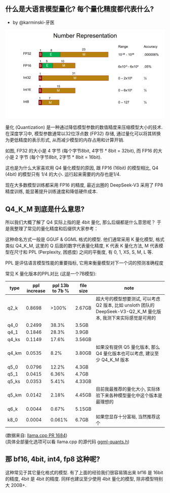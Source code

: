 什么是大语言模型量化? 每个量化精度都代表什么?
-----------------------------------------

- by @karminski-牙医

![](./assets/images/number-representation.png)

量化 (Quantization) 是一种通过降低模型参数的数值精度来压缩模型大小的技术. 在深度学习中, 模型参数通常以32位浮点数 (FP32) 存储, 通过量化可以将其转换为更低精度的表示形式, 从而减少模型的内存占用和计算开销. 

如图, FP32 的大小是 4 字节 (每个字节8bit, 4字节 * 8bit = 32bit), 而 FP16 的大小是 2 字节 (每个字节8bit, 2字节 * 8bit = 16bit). 

这也是为什么大家喜欢用 Q4 量化模型的原因, 跟 FP16 (16bit) 的模型相比, Q4 (4bit) 的模型只有 1/4 的大小. 运行起来需要的内存也是1/4.

现在大多数模型训练都采用 FP16 的精度, 最近出圈的 DeepSeek-V3 采用了 FP8 精度训练, 能显著提升训练速度和降低硬件成本. 


## Q4_K_M 到底是什么意思?

所以我们大概了解了 Q4 实际上指的是 4bit 量化, 那么后缀都是什么意思呢？ 于是我整理了常见的量化精度和后缀供大家参考：

这种命名方式一般是 GGUF & GGML 格式的模型. 他们通常采用 K 量化模型, 格式类似 Q4_K_M, 这里的 Q 后面的数字代表量化精度, K 代表 K 量化方法, M 代表模型在尺寸和 PPL (Perplexity, 困惑度) 之间的平衡度, 有 0, 1, XS, S, M, L 等. 



PPL 是评估语言模型性能的重要指标, 它用来衡量模型对下一个词的预测准确程度

常见 K 量化版本的PPL对比 (这是一个7B模型): 

| type | ppl increase | ppl 13b to 7b % | file size | note |
| ---- | ------------ | --------------- | --------- | ---- |
| q2_k | 0.8698 | >100% | 2.67GB | 超大号的模型想要测试, 可以考虑 Q2 版本, 比如 unsloth 团队的 DeepSeek-V3-Q2_K_M 量化版本, 我测下来实际感觉是可用的 |
| q4_0 | 0.2499 | 38.3% | 3.5GB |  |
| q4_1 | 0.1846 | 28.3% | 3.9GB |  |
| q4_ks | 0.1149 | 17.6% | 3.56GB |  |
| q4_km | 0.0535 | 8.2% | 3.80GB | 如果没有提供 Q5 量化版本, 那么 Q4 量化版本也可以考虑, 建议至少 Q4_K_M 版本 |
| q5_0 | 0.0796 | 12.2% | 4.3GB |  |
| q5_1 | 0.0415 | 6.36% | 4.7GB |  |
| q5_ks | 0.0353 | 5.41% | 4.33GB |  |
| q5_km | 0.0142 | 2.18% | 4.45GB | 目前我最推荐的量化大小, 实际体验下来各种模型量化中这个版本是最理想的 |
| q6_k | 0.0044 | 0.67% | 5.15GB |  |
| k8_0 | 0.0004 | 0.061% | 6.7GB | 如果您显存十分富裕, 当然推荐这个 |

(数据来自: [llama.cpp PR 1684](https://github.com/ggerganov/llama.cpp/pull/1684))  
(具体全部量化选项可以看 llama.cpp 的源代码 [ggml-quants.h](https://github.com/ggerganov/llama.cpp/blob/a38b884c6c4b0c256583acfaaabdf556c62fabea/ggml/src/ggml-quants.h))


## 那 bf16, 4bit, int4, fp8 这种呢?

这种常见于其它量化格式的模型. 有了上面的经验我们很容易猜出来 bf16 是 16bit 的精度, 4bit 是 4bit 的精度. 同样也建议至少使用 4bit 量化的模型, 除非模型特别大 200B+.
